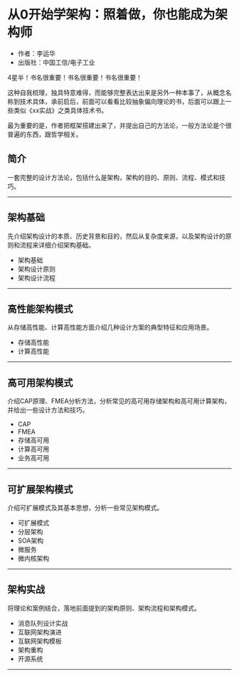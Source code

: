 #   从0开始学架构：照着做，你也能成为架构师

-   作者：李运华
-   出版社：中国工信/电子工业

4星半！书名很重要！书名很重要！书名很重要！

这种自我梳理，独具特意难得，而能够完整表达出来是另外一种本事了，从概念名称到技术具体，承前启后，前面可以看看比较抽象偏向理论的书，后面可以跟上一些类似《xx实战》之类具体技术书。

最为重要的是，作者把框架搭建出来了，并提出自己的方法论，一般方法论是个很普遍的东西，跟哲学相关。

##  简介

一套完整的设计方法论，包括什么是架构，架构的目的、原则、流程、模式和技巧。

----

##  架构基础

先介绍架构设计的本质、历史背景和目的，然后从复杂度来源，以及架构设计的原则和流程来详细介绍架构基础。

-   架构基础
-   架构设计原则
-   架构设计流程

----

##  高性能架构模式

从存储高性能、计算高性能方面介绍几种设计方案的典型特征和应用场景。

-   存储高性能
-   计算高性能

----

##  高可用架构模式

介绍CAP原理、FMEA分析方法，分析常见的高可用存储架构和高可用计算架构，并给出一些设计方法和技巧。

-   CAP
-   FMEA
-   存储高可用
-   计算高可用
-   业务高可用

----

##  可扩展架构模式

介绍可扩展模式及其基本思想，分析一些常见架构模式。

-   可扩展模式
-   分层架构
-   SOA架构
-   微服务
-   微内核架构

----

##  架构实战

将理论和案例结合，落地前面提到的架构原则、架构流程和架构模式。

-   消息队列设计实战
-   互联网架构演进
-   互联网架构模板
-   架构重构
-   开源系统

----

